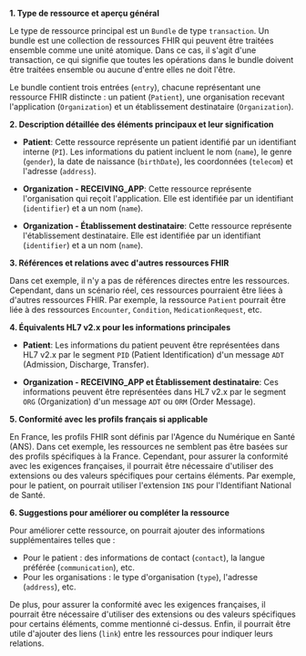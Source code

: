 **1. Type de ressource et aperçu général**

Le type de ressource principal est un `Bundle` de type `transaction`. Un bundle est une collection de ressources FHIR qui peuvent être traitées ensemble comme une unité atomique. Dans ce cas, il s'agit d'une transaction, ce qui signifie que toutes les opérations dans le bundle doivent être traitées ensemble ou aucune d'entre elles ne doit l'être.

Le bundle contient trois entrées (`entry`), chacune représentant une ressource FHIR distincte : un patient (`Patient`), une organisation recevant l'application (`Organization`) et un établissement destinataire (`Organization`).

**2. Description détaillée des éléments principaux et leur signification**

- **Patient**: Cette ressource représente un patient identifié par un identifiant interne (`PI`). Les informations du patient incluent le nom (`name`), le genre (`gender`), la date de naissance (`birthDate`), les coordonnées (`telecom`) et l'adresse (`address`).

- **Organization - RECEIVING_APP**: Cette ressource représente l'organisation qui reçoit l'application. Elle est identifiée par un identifiant (`identifier`) et a un nom (`name`).

- **Organization - Établissement destinataire**: Cette ressource représente l'établissement destinataire. Elle est identifiée par un identifiant (`identifier`) et a un nom (`name`).

**3. Références et relations avec d'autres ressources FHIR**

Dans cet exemple, il n'y a pas de références directes entre les ressources. Cependant, dans un scénario réel, ces ressources pourraient être liées à d'autres ressources FHIR. Par exemple, la ressource `Patient` pourrait être liée à des ressources `Encounter`, `Condition`, `MedicationRequest`, etc.

**4. Équivalents HL7 v2.x pour les informations principales**

- **Patient**: Les informations du patient peuvent être représentées dans HL7 v2.x par le segment `PID` (Patient Identification) d'un message `ADT` (Admission, Discharge, Transfer).

- **Organization - RECEIVING_APP et Établissement destinataire**: Ces informations peuvent être représentées dans HL7 v2.x par le segment `ORG` (Organization) d'un message `ADT` ou `ORM` (Order Message).

**5. Conformité avec les profils français si applicable**

En France, les profils FHIR sont définis par l'Agence du Numérique en Santé (ANS). Dans cet exemple, les ressources ne semblent pas être basées sur des profils spécifiques à la France. Cependant, pour assurer la conformité avec les exigences françaises, il pourrait être nécessaire d'utiliser des extensions ou des valeurs spécifiques pour certains éléments. Par exemple, pour le patient, on pourrait utiliser l'extension `INS` pour l'Identifiant National de Santé.

**6. Suggestions pour améliorer ou compléter la ressource**

Pour améliorer cette ressource, on pourrait ajouter des informations supplémentaires telles que :

- Pour le patient : des informations de contact (`contact`), la langue préférée (`communication`), etc.
- Pour les organisations : le type d'organisation (`type`), l'adresse (`address`), etc.

De plus, pour assurer la conformité avec les exigences françaises, il pourrait être nécessaire d'utiliser des extensions ou des valeurs spécifiques pour certains éléments, comme mentionné ci-dessus. Enfin, il pourrait être utile d'ajouter des liens (`link`) entre les ressources pour indiquer leurs relations.